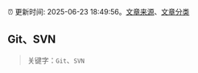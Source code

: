 :alarm_clock: 更新时间: 2025-06-23 18:49:56。[文章来源](/README.md)、[文章分类](/TAGS.md)

## Git、SVN


> 关键字：`Git`、`SVN`



